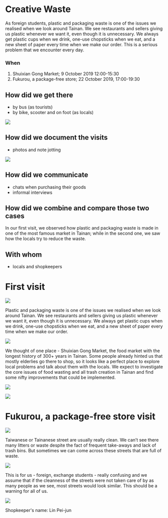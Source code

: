 # Creative Waste

As foreign students, plastic and packaging waste is one of the issues we realised when we look around Tainan. We see restaurants and sellers giving us plastic whenever we want it, even though it is unnecessary. We always get plastic cups when we drink, one-use chopsticks when we eat, and a new sheet of paper every time when we make our order. This is a serious problem that we encounter every day.

### When

1. Shuixian Gong Market; 9 October 2019 12:00-15:30
2. Fukurou, a package-free store; 22 October 2019, 17:00-19:30

## How did we get there

- by bus (as tourists)
- by bike, scooter and on foot (as locals)


![](files/4.png)

## How did we document the visits

- photos and note jotting

![](files/3.png)


## How did we communicate

- chats when purchasing their goods
- informal interviews

## How did we combine and compare those two cases

In our first visit, we observed how plastic and packaging waste is made in one of the most famous market in Tainan; while in the second one, we saw how the locals try to reduce the waste.


## With whom 

- locals and shopkeepers

# First visit

![](files/1.png)

Plastic and packaging waste is one of the issues we realised when we look around Tainan. We see restaurants and sellers giving us plastic whenever we want it, even though it is unnecessary. We always get plastic cups when we drink, one-use chopsticks when we eat, and a new sheet of paper every time when we make our order.

![](files/2.jpg)


We thought of one place - Shuixian Gong Market, the food market with the longest history of 300+ years in Tainan. Some people already hinted us that mostly elderlies go there to shop, so it looks like a perfect place to explore local problems and talk about them with the locals. We expect to investigate the core issues of food wasting and all trash creation in Tainan and find some nifty improvements that could be implemented.

![](files/3.jpg)



![](files/6.jpg)


# Fukurou, a package-free store visit

![](files/2.png)


Taiwanese or Tainanese street are usually really clean. We can’t see there many litters or waste despite the fact of frequent take-aways and lack of trash bins. But sometimes we can come across these streets that are full of waste. 

![](files/8.jpg)


This is for us - foreign, exchange students - really confusing and we assume that if the cleanness of the streets were not taken care of by as many people as we see, most streets would look similar. This should be a warning for all of us.

![](files/9.jpg)


Shopkeeper's name: Lin Pei-jun




